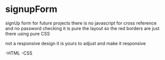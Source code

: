 # signupForm

signUp form for future projects there is no javascript for cross reference and no password checking 
it is pure the layout so the red borders are just there using pure CSS

not a responsive design 
it is yours to adjust and make it responsive

-HTML
-CSS




